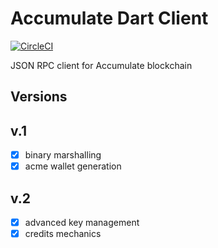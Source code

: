 # Accumulate Dart Client

[![CircleCI](https://circleci.com/gh/kompendium-ano/accumulate-dart-client/tree/master.svg?style=svg)](https://circleci.com/gh/kompendium-ano/accumulate-dart-client/tree/master)

JSON RPC client for Accumulate blockchain

## Versions

## v.1
- [x] binary marshalling
- [x] acme wallet generation

## v.2
- [x] advanced key management
- [x] credits mechanics
